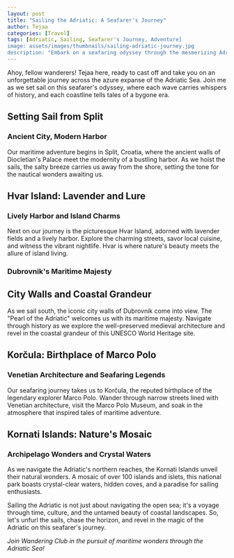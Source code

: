 ```yaml
---
layout: post
title: "Sailing the Adriatic: A Seafarer's Journey"
author: Tejaa
categories: [Travel]
tags: [Adriatic, Sailing, Seafarer's Journey, Adventure]
image: assets/images/thumbnails/sailing-adriatic-journey.jpg
description: "Embark on a seafaring odyssey through the mesmerizing Adriatic. Tejaa narrates the tales of azure waters, historic coasts, and the enchanting allure of sailing on this maritime escapade."
---
```


Ahoy, fellow wanderers! Tejaa here, ready to cast off and take you on an unforgettable journey across the azure expanse of the Adriatic Sea. Join me as we set sail on this seafarer's odyssey, where each wave carries whispers of history, and each coastline tells tales of a bygone era.

## Setting Sail from Split
### Ancient City, Modern Harbor

Our maritime adventure begins in Split, Croatia, where the ancient walls of Diocletian's Palace meet the modernity of a bustling harbor. As we hoist the sails, the salty breeze carries us away from the shore, setting the tone for the nautical wonders awaiting us.

## Hvar Island: Lavender and Lure
### Lively Harbor and Island Charms

Next on our journey is the picturesque Hvar Island, adorned with lavender fields and a lively harbor. Explore the charming streets, savor local cuisine, and witness the vibrant nightlife. Hvar is where nature's beauty meets the allure of island living.

### Dubrovnik's Maritime Majesty
## City Walls and Coastal Grandeur

As we sail south, the iconic city walls of Dubrovnik come into view. The "Pearl of the Adriatic" welcomes us with its maritime majesty. Navigate through history as we explore the well-preserved medieval architecture and revel in the coastal grandeur of this UNESCO World Heritage site.

## Korčula: Birthplace of Marco Polo
### Venetian Architecture and Seafaring Legends

Our seafaring journey takes us to Korčula, the reputed birthplace of the legendary explorer Marco Polo. Wander through narrow streets lined with Venetian architecture, visit the Marco Polo Museum, and soak in the atmosphere that inspired tales of maritime adventure.

## Kornati Islands: Nature's Mosaic
### Archipelago Wonders and Crystal Waters

As we navigate the Adriatic's northern reaches, the Kornati Islands unveil their natural wonders. A mosaic of over 100 islands and islets, this national park boasts crystal-clear waters, hidden coves, and a paradise for sailing enthusiasts.

Sailing the Adriatic is not just about navigating the open sea; it's a voyage through time, culture, and the untamed beauty of coastal landscapes. So, let's unfurl the sails, chase the horizon, and revel in the magic of the Adriatic on this seafarer's journey.

*Join Wandering Club in the pursuit of maritime wonders through the Adriatic Sea!*
